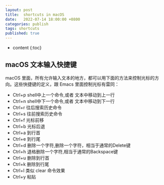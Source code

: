 ```yaml
---
layout: post
title:  shortcuts in macOS
date:   2022-07-14 18:00:00 +0800
categories: publish
tags: shortcuts
published: true
---
```


* content
{:toc}

## macOS 文本输入快捷键

macOS 里面，所有允许输入文本的地方，都可以用下面的方法来控制光标的方向。这些快捷键的定义，跟 Emacs 里面控制光标有雷同：

* Ctrl+p shell中上一个命令,或者 文本中移动到上一行
* Ctrl+n shell中下一个命令,或者 文本中移动到下一行
* Ctrl+r 往后搜索历史命令
* Ctrl+s 往前搜索历史命令
* Ctrl+f 光标前移
* Ctrl+b 光标后退
* Ctrl+a 到行首
* Ctrl+e 到行尾
* Ctrl+d 删除一个字符,删除一个字符，相当于通常的Delete键
* Ctrl+h 退格删除一个字符,相当于通常的Backspace键
* Ctrl+u 删除到行首
* Ctrl+k 删除到行尾
* Ctrl+l 类似 clear 命令效果
* Ctrl+y 粘贴
